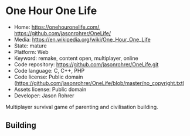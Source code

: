 # One Hour One Life

- Home: https://onehouronelife.com/, https://github.com/jasonrohrer/OneLife/
- Media: https://en.wikipedia.org/wiki/One_Hour_One_Life
- State: mature
- Platform: Web
- Keyword: remake, content open, multiplayer, online
- Code repository: https://github.com/jasonrohrer/OneLife.git
- Code language: C, C++, PHP
- Code license: Public domain (https://github.com/jasonrohrer/OneLife/blob/master/no_copyright.txt)
- Assets license: Public domain
- Developer: Jason Rohrer

Multiplayer survival game of parenting and civilisation building.

## Building
